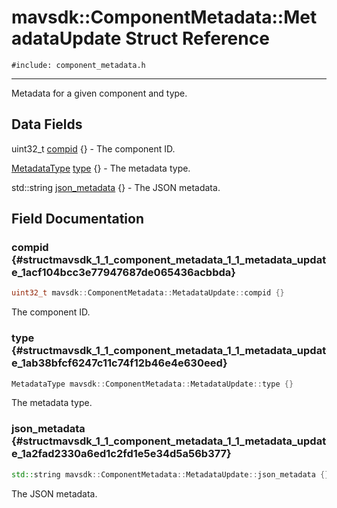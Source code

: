 # mavsdk::ComponentMetadata::MetadataUpdate Struct Reference
`#include: component_metadata.h`

----


Metadata for a given component and type. 


## Data Fields


uint32_t [compid](#structmavsdk_1_1_component_metadata_1_1_metadata_update_1acf104bcc3e77947687de065436acbbda) {} - The component ID.

[MetadataType](classmavsdk_1_1_component_metadata.md#classmavsdk_1_1_component_metadata_1a0d85236afbbb3dc6b2dd46351a6b38bc) [type](#structmavsdk_1_1_component_metadata_1_1_metadata_update_1ab38bfcf6247c11c74f12b46e4e630eed) {} - The metadata type.

std::string [json_metadata](#structmavsdk_1_1_component_metadata_1_1_metadata_update_1a2fad2330a6ed1c2fd1e5e34d5a56b377) {} - The JSON metadata.


## Field Documentation


### compid {#structmavsdk_1_1_component_metadata_1_1_metadata_update_1acf104bcc3e77947687de065436acbbda}

```cpp
uint32_t mavsdk::ComponentMetadata::MetadataUpdate::compid {}
```


The component ID.


### type {#structmavsdk_1_1_component_metadata_1_1_metadata_update_1ab38bfcf6247c11c74f12b46e4e630eed}

```cpp
MetadataType mavsdk::ComponentMetadata::MetadataUpdate::type {}
```


The metadata type.


### json_metadata {#structmavsdk_1_1_component_metadata_1_1_metadata_update_1a2fad2330a6ed1c2fd1e5e34d5a56b377}

```cpp
std::string mavsdk::ComponentMetadata::MetadataUpdate::json_metadata {}
```


The JSON metadata.

